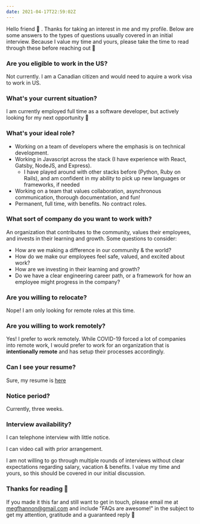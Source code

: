 ```yaml
---
date: 2021-04-17T22:59:02Z
---
```


Hello friend 👋 . Thanks for taking an interest in me and my profile.
Below are some answers to the types of questions usually covered in an initial interview.
Because I value my time and yours, please take the time to read through these before reaching out 🙏

### Are you eligible to work in the US?

Not currently. I am a Canadian citizen and would need to aquire a work visa to work in US.

### What's your current situation?

I am currently employed full time as a software developer, but actively looking for my next opportunity 👀

### What's your ideal role?

- Working on a team of developers where the emphasis is on technical development.
- Working in Javascript across the stack (I have experience with React, Gatsby, NodeJS, and Express).
  - I have played around with other stacks before (Python, Ruby on Rails), and am confident in my ability to pick up new languages or frameworks, if needed
- Working on a team that values collaboration, asynchronous communication, thorough documentation, and fun!
- Permanent, full time, with benefits. No contract roles.

### What sort of company do you want to work with?

An organization that contributes to the community, values their employees, and invests in their learning and growth. Some questions to consider:

- How are we making a difference in our community & the world?
- How do we make our employees feel safe, valued, and excited about work?
- How are we investing in their learning and growth?
- Do we have a clear engineering career path, or a framework for how an employee might progress in the company?

### Are you willing to relocate?

Nope! I am only looking for remote roles at this time.

### Are you willing to work remotely?

Yes! I prefer to work remotely.
While COVID-19 forced a lot of companies into remote work, I would prefer to work for an organization that is **intentionally remote** and has setup their processes accordingly.

### Can I see your resume?

Sure, my resume is [here](https://www.notion.so/Meghan-Hannon-6cbdec06e5d9490984863664640a9545)

### Notice period?

Currently, three weeks.

### Interview availability?

I can telephone interview with little notice.

I can video call with prior arrangement.

I am not willing to go through multiple rounds of interviews without clear expectations regarding salary, vacation & benefits. I value my time and yours, so this should be covered in our initial discussion.

### Thanks for reading 👋

If you made it this far and still want to get in touch, please email me at <a href="mailto:megfhannon@gmail.com">megfhannon@gmail.com</a> and include "FAQs are awesome!" in the subject to get my attention, gratitude and a guaranteed reply 🙏
